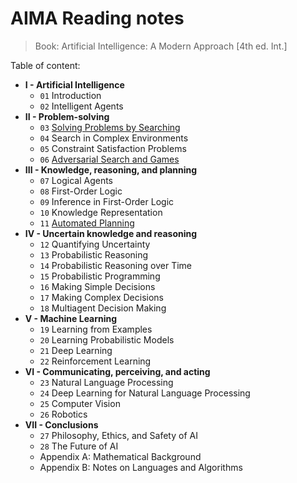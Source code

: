 # AIMA Reading notes

> Book: Artificial Intelligence: A Modern Approach [4th ed. Int.]

Table of content:  

- **I - Artificial Intelligence** 
    * `01` Introduction
    * `02` Intelligent Agents  
- **II - Problem-solving**  
    * `03` [Solving Problems by Searching](ai/aima/aima.3.solving-problems-by-searching.md)
    * `04` Search in Complex Environments
    * `05` Constraint Satisfaction Problems
    * `06` [Adversarial Search and Games](ai/aima/aima.6.adversarial-search-and-games.md)
- **III - Knowledge, reasoning, and planning**   
    * `07` Logical Agents
    * `08` First-Order Logic
    * `09` Inference in First-Order Logic
    * `10` Knowledge Representation
    * `11` [Automated Planning](ai/aima/aima.11.automated-planning.md)
- **IV - Uncertain knowledge and reasoning** 
    * `12` Quantifying Uncertainty
    * `13` Probabilistic Reasoning
    * `14` Probabilistic Reasoning over Time
    * `15` Probabilistic Programming
    * `16` Making Simple Decisions
    * `17` Making Complex Decisions  
    * `18` Multiagent Decision Making  
- **V - Machine Learning**  
    * `19` Learning from Examples  
    * `20` Learning Probabilistic Models  
    * `21` Deep Learning  
    * `22` Reinforcement Learning  
- **VI - Communicating, perceiving, and acting** 
    * `23` Natural Language Processing
    * `24` Deep Learning for Natural Language Processing
    * `25` Computer Vision
    * `26` Robotics
- **VII - Conclusions** 
    * `27` Philosophy, Ethics, and Safety of AI
    * `28` The Future of AI
    * Appendix A: Mathematical Background
    * Appendix B: Notes on Languages and Algorithms

  

